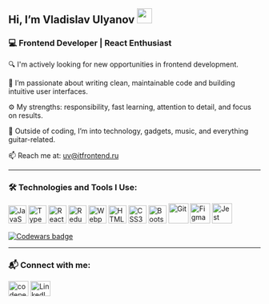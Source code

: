 <h2>Hi, I’m Vladislav Ulyanov <img src="https://github.com/blackcater/blackcater/raw/main/images/Hi.gif" width="30" height="30"/></h2>

<h3>💻 Frontend Developer | React Enthusiast</h3>

<p>
🔍 I'm actively looking for new opportunities in frontend development.
</p>

<p>
🧠 I’m passionate about writing clean, maintainable code and building intuitive user interfaces.
</p>

<p>
⚙️ My strengths: responsibility, fast learning, attention to detail, and focus on results.
</p>

<p>
🎸 Outside of coding, I’m into technology, gadgets, music, and everything guitar-related.
</p>

<p>
📫 Reach me at: <a href="mailto:flynnrcore@yandex.ru">uv@itfrontend.ru</a>
</p>

---

<h3 align="left">🛠️ Technologies and Tools I Use:</h3>

<p align="left">
  <a href="https://developer.mozilla.org/en-US/docs/Web/JavaScript" target="_blank" rel="noreferrer"><img src="https://raw.githubusercontent.com/danielcranney/readme-generator/main/public/icons/skills/javascript-colored.svg" width="36" height="36" alt="JavaScript" /></a> 
  <a href="https://www.typescriptlang.org/" target="_blank" rel="noreferrer"><img src="https://raw.githubusercontent.com/danielcranney/readme-generator/main/public/icons/skills/typescript-colored.svg" width="36" height="36" alt="TypeScript" /></a>
  <a href="https://reactjs.org/" target="_blank" rel="noreferrer"><img src="https://raw.githubusercontent.com/danielcranney/readme-generator/main/public/icons/skills/react-colored.svg" width="36" height="36" alt="React" /></a>
  <a href="https://redux.js.org/" target="_blank" rel="noreferrer"><img src="https://raw.githubusercontent.com/danielcranney/readme-generator/main/public/icons/skills/redux-colored.svg" width="36" height="36" alt="Redux" /></a>
  <a href="https://webpack.js.org/" target="_blank" rel="noreferrer"><img src="https://raw.githubusercontent.com/danielcranney/readme-generator/main/public/icons/skills/webpack-colored.svg" width="36" height="36" alt="Webpack" /></a>
  <a href="https://developer.mozilla.org/en-US/docs/Glossary/HTML5" target="_blank" rel="noreferrer"><img src="https://raw.githubusercontent.com/danielcranney/readme-generator/main/public/icons/skills/html5-colored.svg" width="36" height="36" alt="HTML5" /></a>
  <a href="https://www.w3.org/TR/CSS/#css" target="_blank" rel="noreferrer"><img src="https://raw.githubusercontent.com/danielcranney/readme-generator/main/public/icons/skills/css3-colored.svg" width="36" height="36" alt="CSS3" /></a>
  <a href="https://getbootstrap.com/" target="_blank" rel="noreferrer"><img src="https://raw.githubusercontent.com/danielcranney/readme-generator/main/public/icons/skills/bootstrap-colored.svg" width="36" height="36" alt="Bootstrap" /></a>
  <a href="https://git-scm.com/" target="_blank"><img src="https://www.vectorlogo.zone/logos/git-scm/git-scm-icon.svg" alt="Git" width="40" height="40"/></a>
  <a href="https://www.figma.com/" target="_blank" rel="noreferrer"><img src="https://www.vectorlogo.zone/logos/figma/figma-icon.svg" alt="Figma" width="40" height="40"/></a> 
  <a href="https://jestjs.io" target="_blank" rel="noreferrer"><img src="https://www.vectorlogo.zone/logos/jestjsio/jestjsio-icon.svg" alt="Jest" width="40" height="40"/></a>
</p>

<p>
  <a href="https://www.codewars.com/users/Flynnrcore" target="_blank">
    <img src="https://www.codewars.com/users/Flynnrcore/badges/small" alt="Codewars badge"/>
  </a>
</p>

---

<h3 align="left">📬 Connect with me:</h3>

<p align="left">
  <a href="https://codepen.io/flynnrcore" target="blank"><img align="center" src="https://raw.githubusercontent.com/rahuldkjain/github-profile-readme-generator/master/src/images/icons/Social/codepen.svg" alt="codepen" height="30" width="40" /></a>
  <a href="https://www.linkedin.com/in/V-Ulyanov" target="blank"><img align="center" src="https://raw.githubusercontent.com/rahuldkjain/github-profile-readme-generator/master/src/images/icons/Social/linked-in-alt.svg" alt="LinkedIn" height="30" width="40" /></a>
</p>

<!-- Optional: GitHub trophies or stats section -->
<!---
<p align="left">
  <a href="https://github.com/ryo-ma/github-profile-trophy"><img src="https://github-profile-trophy.vercel.app/?username=flynnrcore" alt="Trophies"/></a>
</p>
--->

